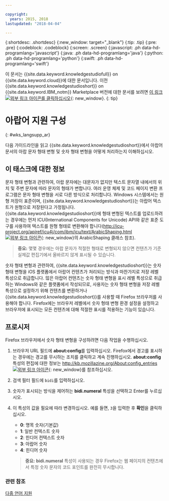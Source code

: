 ```yaml
---

copyright:
  years: 2015, 2018
lastupdated: "2018-04-04"

---
```


{:shortdesc: .shortdesc}
{:new_window: target="_blank"}
{:tip: .tip}
{:pre: .pre}
{:codeblock: .codeblock}
{:screen: .screen}
{:javascript: .ph data-hd-programlang='javascript'}
{:java: .ph data-hd-programlang='java'}
{:python: .ph data-hd-programlang='python'}
{:swift: .ph data-hd-programlang='swift'}

이 문서는 {{site.data.keyword.knowledgestudiofull}} on {{site.data.keyword.cloud}}에 대한 문서입니다. 이전 {{site.data.keyword.knowledgestudioshort}} on {{site.data.keyword.IBM_notm}} Marketplace 버전에 대한 문서를 보려면 [이 링크 ![외부 링크 아이콘](../../icons/launch-glyph.svg "외부 링크 아이콘")를 클릭하십시오](https://console.bluemix.net/docs/services/knowledge-studio/language-support-arabic.html){: new_window}.
{: tip}

# 아랍어 지원 구성
{: #wks_langsupp_ar}

다음 가이드라인을 읽고 {{site.data.keyword.knowledgestudioshort}}에서 아랍어 문서의 아랍 문자 형태 변형 및 숫자 형태 변형을 어떻게 처리하는지 이해하십시오. 

## 이 태스크에 대한 정보

문자 형태 변형과 관련하여, 아랍 문자에는 대문자가 없지만 텍스트 문자열 내에서의 위치 및 주변 문자에 따라 문자의 형태가 변합니다. 여러 운영 체제 및 코드 페이지 변환 프로그램은 문자 형태 변형을 서로 다른 방식으로 처리합니다. Windows 시스템에서는 원형 저장이 표준이며, {{site.data.keyword.knowledgestudioshort}}는 아랍어 텍스트가 원형으로 저장된다고 가정됩니다. {{site.data.keyword.knowledgestudioshort}}에 형태 변형된 텍스트를 업로드하려는 경우에는 먼저 ICU(International Components for Unicode) API와 같은 표준 도구를 사용하여 텍스트를 원형 형태로 변환해야 합니다([http://icu-project.org/apiref/icu4j/com/ibm/icu/text/ArabicShaping.html ![외부 링크 아이콘](../../icons/launch-glyph.svg "외부 링크 아이콘")](http://icu-project.org/apiref/icu4j/com/ibm/icu/text/ArabicShaping.html){: new_window}의 ArabicShaping 클래스 참조). 

> **중요:** 몇몇 경우에는 아랍 문자가 적절한 형태로 변형되지 않으면 컨텐츠가 기준 실제값 편집기에서 올바르지 않게 표시될 수 있습니다. 

숫자 형태 변형과 관련하여, {{site.data.keyword.knowledgestudioshort}}는 숫자 형태 변형을 iOS 플랫폼에서 아랍어 컨텐츠가 처리되는 방식과 마찬가지로 저장 레벨 특성으로 취급합니다. 많은 아랍어 컨텐츠는 숫자 형태 변형을 표시 레벨 특성으로 취급하는 Windows와 같은 플랫폼에서 작성되므로, 사용자는 숫자 형태 변형을 저장 레벨 특성으로 설정하기 위해 컨텐츠를 변환하거나 {{site.data.keyword.knowledgestudioshort}}를 사용할 때 Firefox 브라우저를 사용해야 합니다. Firefox에는 브라우저 레벨에서 숫자 형태 변형 환경 설정을 설정하고 브라우저에 표시되는 모든 컨텐츠에 대해 적절한 표시를 적용하는 기능이 있습니다. 

## 프로시저

Firefox 브라우저에서 숫자 형태 변형을 구성하려면 다음 작업을 수행하십시오. 

1. 브라우저 URL 필드에 **about:config**를 입력하십시오. Firefox에서 경고를 표시하는 경우에는 경고를 무시하는 조치를 클릭하고 계속 진행하십시오. **about:config** 특성의 편집에 대한 정보는 [http://kb.mozillazine.org/About:config_entries ![외부 링크 아이콘](../../icons/launch-glyph.svg "외부 링크 아이콘")](http://kb.mozillazine.org/About:config_entries){: new_window}를 참조하십시오. 
1. 검색 필터 필드에 `bidi`를 입력하십시오. 
1. 숫자가 표시되는 방식을 제어하는 **bidi.numeral** 특성을 선택하고 Enter를 누르십시오. 
1. 이 특성의 값을 필요에 따라 변경하십시오. 예를 들면, `3`을 입력한 후 **확인**을 클릭하십시오. 

    - **0**: 명목 숫자(기본값)
    - **1**: 일반 컨텍스트 숫자
    - **2**: 힌디어 컨텍스트 숫자
    - **3**: 아랍어 숫자
    - **4**: 힌디어 숫자

    > **중요:** **bidi.numeral** 특성이 사용되는 경우 Firefox는 웹 페이지의 컨텐츠에서 특정 숫자 문자의 코드 포인트를 완전히 무시합니다. 

### 관련 참조

[다중 언어 지원](/docs/services/watson-knowledge-studio/language-support.html)
